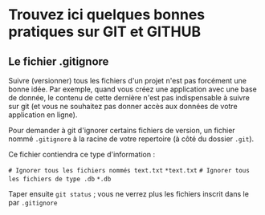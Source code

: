 # Trouvez ici quelques bonnes pratiques sur GIT et GITHUB #

## Le fichier .gitignore

Suivre (versionner) tous les fichiers d'un projet n'est pas forcément une bonne idée. 
Par exemple, quand vous créez une application avec une base de donnée, le contenu de cette dernière n'est pas indispensable à suivre sur git (et vous ne souhaitez pas donner accès aux données de votre application en ligne).

Pour demander à git d'ignorer certains fichiers de version, un fichier nommé `.gitignore` à la racine de votre repertoire (à côté du dossier `.git`).

Ce fichier contiendra ce type d'information :

`# Ignorer tous les fichiers nommés text.txt`
`*text.txt`
`# Ignorer tous les fichiers de type .db`
`*.db`

Taper ensuite `git status` ; vous ne verrez plus les fichiers inscrit dans le par `.gitignore`
